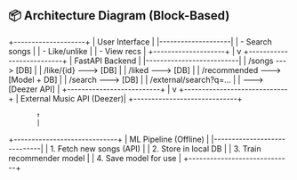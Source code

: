 ## 📦 Architecture Diagram (Block-Based)

+--------------------+
| User Interface |
|--------------------|
| - Search songs |
| - Like/unlike |
| - View recs |
+--------------------+
|
v
+--------------------------+
| FastAPI Backend |
|--------------------------|
| /songs ---> [DB] |
| /like/{id} ---> [DB] |
| /liked ---> [DB] |
| /recommended ---> [Model + DB] |
| /search ---> [DB] |
| /external/search?q=... |
| ---> [Deezer API] |
+--------------------------+
|
v
+-----------------------------+
| External Music API (Deezer)|
+-----------------------------+

           ↑
           |

+-----------------------------+
| ML Pipeline (Offline) |
|-----------------------------|
| 1. Fetch new songs (API) |
| 2. Store in local DB |
| 3. Train recommender model |
| 4. Save model for use |
+-----------------------------+
